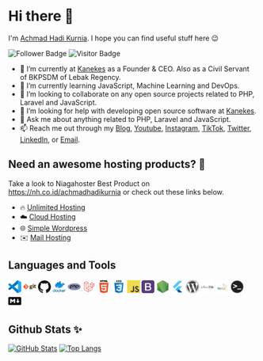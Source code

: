 # Hi there 👋
I'm [Achmad Hadi Kurnia](https://achmadhadikurnia.github.io). I hope you can find
useful stuff here 😉

![Follower Badge](https://img.shields.io/github/followers/achmadhadikurnia)
![Visitor
Badge](https://visitor-badge.glitch.me/badge?page_id=achmadhadikurnia.visitor-badge)

- 🔭 I’m currently at [Kanekes](https://kanekes.com) as a Founder & CEO. Also as
  a Civil Servant of BKPSDM of Lebak Regency.
- 🌱 I’m currently learning JavaScript, Machine Learning and DevOps.
- 👯 I’m looking to collaborate on any open source projects related to PHP,
  Laravel and JavaScript.
- 🤔 I’m looking for help with developing open source software at [Kanekes](https://github.com/kanekescom).
- 💬 Ask me about anything related to PHP, Laravel and JavaScript.
- 📫 Reach me out through my
[Blog](https://achmadhadikurnia.com),
[Youtube](https://www.youtube.com/@achmadhadikurnia),
[Instagram](https://instagram.com/achmadhadikurnia),
[TikTok](https://tiktok.com/@achmadhadikurnia),
[Twitter](https://twitter.com/imachmadhadi),
[LinkedIn](https://www.linkedin.com/in/achmadhadikurnia), or
[Email](mailto:imachmadhadikurnia@gmail.com).
<!-- - 😄 Pronouns: He / Him. -->
<!-- - ⚡ Fun fact: Nope. -->

## Need an awesome hosting products? 🛒
Take a look to Niagahoster Best Product on https://nh.co.id/achmadhadikurnia or check out these links below.
- 🔥 [Unlimited Hosting](https://www.niagahoster.co.id/ref/68898?r=hosting-murah)
- ☁️ [Cloud Hosting](https://www.niagahoster.co.id/ref/68898?r=cloud-hosting)
- 🌐 [Simple Wordpress](https://www.niagahoster.co.id/ref/68898?r=simple-wordpress)
- ✉️ [Mail Hosting](https://www.niagahoster.co.id/ref/68898?r=email-hosting)

## Languages and Tools
<img alt="Visual Studio Code" width="26px" src="https://raw.githubusercontent.com/github/explore/main/topics/visual-studio-code/visual-studio-code.png" />
<img alt="Git" width="26px" src="https://raw.githubusercontent.com/github/explore/main/topics/git/git.png" />
<img alt="GitHub" width="26px" src="https://raw.githubusercontent.com/github/explore/main/topics/github/github.png" />
<img alt="Docker" width="26px"
src="https://raw.githubusercontent.com/github/explore/main/topics/docker/docker.png"
/>
<img alt="PHP" width="26px"
src="https://raw.githubusercontent.com/github/explore/main/topics/php/php.png"
/>
<img alt="Laravel" width="26px"
src="https://raw.githubusercontent.com/github/explore/main/topics/laravel/laravel.png"
/>
<img alt="HTML5" width="26px" src="https://raw.githubusercontent.com/github/explore/main/topics/html/html.png" />
<img alt="CSS3" width="26px" src="https://raw.githubusercontent.com/github/explore/main/topics/css/css.png" />
<img alt="JavaScript" width="26px" src="https://raw.githubusercontent.com/github/explore/main/topics/javascript/javascript.png" />
<img alt="Bootstrap" width="26px"
src="https://raw.githubusercontent.com/github/explore/main/topics/bootstrap/bootstrap.png"
/>
<img alt="Node.js" width="26px" src="https://raw.githubusercontent.com/github/explore/main/topics/nodejs/nodejs.png"
/>
<img alt="Flutter" width="26px"
src="https://raw.githubusercontent.com/github/explore/main/topics/flutter/flutter.png"
/>
<img alt="Wordpress" width="26px"
src="https://raw.githubusercontent.com/github/explore/main/topics/wordpress/wordpress.png"
/>
<img alt="MikroTik" width="26px"
src="https://raw.githubusercontent.com/github/explore/main/topics/mikrotik/mikrotik.png"
/>
<img alt="MySql" width="26px"
src="https://raw.githubusercontent.com/github/explore/main/topics/mysql/mysql.png"
/>
<img alt="Terminal" width="26px" src="https://raw.githubusercontent.com/github/explore/main/topics/terminal/terminal.png" />
<img alt="Markdown" width="26px"
src="https://raw.githubusercontent.com/github/explore/main/topics/markdown/markdown.png"
/>

<!--
## ☕ My popular repositories:
 -->

## Github Stats ✨
[![GitHub
Stats](https://github-readme-stats.vercel.app/api?username=achmadhadikurnia&show_icons=true&count_private=true&show_owner=true)](https://github.com/achmadhadikurnia)
[![Top
Langs](https://github-readme-stats.vercel.app/api/top-langs/?username=achmadhadikurnia&layout=compact)](https://github.com/achmadhadikurnia)

